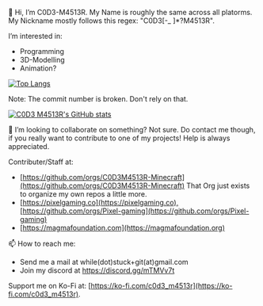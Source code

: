 👋 Hi, I’m C0D3-M4513R.
My Name is roughly the same across all platorms. My Nickname mostly follows this regex: "C0D3[-_ ]*?M4513R".

 I’m interested in:
- Programming
- 3D-Modelling
- Animation?

[![Top Langs](https://github-readme-stats-gamma-six-49.vercel.app/api/top-langs/?username=C0D3-M4513R&theme=radical&hide=kotlin)](https://github.com/anuraghazra/github-readme-stats) 

Note: The commit number is broken. Don't rely on that. 

[![C0D3 M4513R's GitHub stats](https://github-readme-stats-gamma-six-49.vercel.app/api?username=C0D3-M4513R&theme=radical&show_icons=true)](https://github.com/anuraghazra/github-readme-stats)

💞️ I’m looking to collaborate on something? Not sure. 
Do contact me though, if you really want to contribute to one of my projects!
Help is always appreciated.

Contributer/Staff at:
- [https://github.com/orgs/C0D3M4513R-Minecraft](https://github.com/orgs/C0D3M4513R-Minecraft) That Org just exists to organize my own repos a little more.
- [https://pixelgaming.co](https://pixelgaming.co),[https://github.com/orgs/Pixel-gaming](https://github.com/orgs/Pixel-gaming)
- [https://magmafoundation.com](https://magmafoundation.org)

📫 How to reach me:
- Send me a mail at while(dot)stuck+git(at)gmail.com
- Join my discord at https://discord.gg/mTMVv7t

Support me on Ko-Fi at: [https://ko-fi.com/c0d3_m4513r](https://ko-fi.com/c0d3_m4513r).
<!---
C0D3-M4513R/C0D3-M4513R is a ✨ special ✨ repository because its `README.md` (this file) appears on your GitHub profile.
You can click the Preview link to take a look at your changes.
--->

